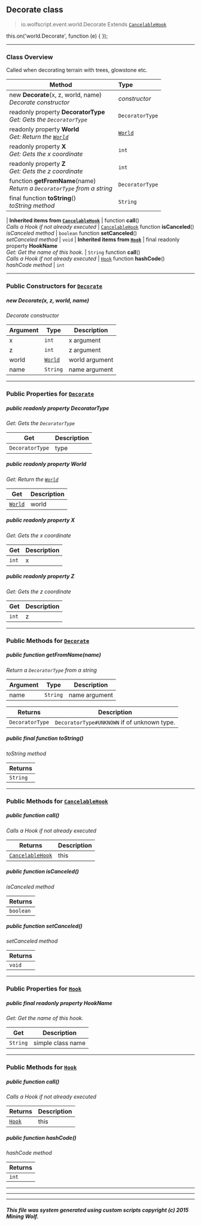 ## Decorate __class__

>io.wolfscript.event.world.Decorate
>Extends [`CancelableHook`](../../hook/CancelableHook.md)

this.on('world.Decorate', function (e) { });

---

### Class Overview

Called when decorating terrain with trees, glowstone etc.

Method | Type   
--- | :--- 
new __Decorate__(x, z, world, name) <br> _Decorate constructor_ | _constructor_
 readonly property __DecoratorType__ <br> _Get: Gets the `DecoratorType`_ | `DecoratorType`
 readonly property __World__ <br> _Get: Return the [`World`](../../api/world/World.md)_ | [`World`](../../api/world/World.md)
 readonly property __X__ <br> _Get: Gets the x coordinate_ | `int`
 readonly property __Z__ <br> _Get: Gets the z coordinate_ | `int`
 function __getFromName__(name) <br> _Return a `DecoratorType` from a string_ | `DecoratorType`
final function __toString__() <br> _toString method_ | `String`
 |
__Inherited items from [`CancelableHook`](../../hook/CancelableHook.md)__ |
 function __call__() <br> _Calls a Hook if not already executed_ | [`CancelableHook`](../../hook/CancelableHook.md)
 function __isCanceled__() <br> _isCanceled method_ | `boolean`
 function __setCanceled__() <br> _setCanceled method_ | `void`
 |
__Inherited items from [`Hook`](../../hook/Hook.md)__ |
final readonly property __HookName__ <br> _Get: Get the name of this hook._ | `String`
 function __call__() <br> _Calls a Hook if not already executed_ | [`Hook`](../../hook/Hook.md)
 function __hashCode__() <br> _hashCode method_ | `int`







---

### Public Constructors for [`Decorate`](Decorate.md)

##### <a id='decorate'></a>new __Decorate__(x, z, world, name) 

_Decorate constructor_

Argument | Type | Description  
--- | --- | --- 
x | `int` | x argument
z | `int` | z argument
world | [`World`](../../api/world/World.md) | world argument
name | `String` | name argument

---

### Public Properties for [`Decorate`](Decorate.md)

##### <a id='decoratortype'></a>public  readonly property __DecoratorType__

_Get: Gets the `DecoratorType`_

Get | Description
--- | --- 
`DecoratorType` | type



##### <a id='world'></a>public  readonly property __World__

_Get: Return the [`World`](../../api/world/World.md)_

Get | Description
--- | --- 
[`World`](../../api/world/World.md) | world



##### <a id='x'></a>public  readonly property __X__

_Get: Gets the x coordinate_

Get | Description
--- | --- 
`int` | x



##### <a id='z'></a>public  readonly property __Z__

_Get: Gets the z coordinate_

Get | Description
--- | --- 
`int` | z



---

### Public Methods for [`Decorate`](Decorate.md)

##### <a id='getfromname'></a>public  function __getFromName__(name)

_Return a `DecoratorType` from a string_

Argument | Type | Description  
--- | --- | --- 
name | `String` | name argument

Returns | Description
--- | --- 
`DecoratorType` | `DecoratorType#UNKNOWN` if of unknown type.


##### <a id='tostring'></a>public final function __toString__()

_toString method_

Returns | 
--- | 
`String` |


---

### Public Methods for [`CancelableHook`](../../hook/CancelableHook.md)

##### <a id='call'></a>public  function __call__()

_Calls a Hook if not already executed_

Returns | Description
--- | --- 
[`CancelableHook`](../../hook/CancelableHook.md) | this


##### <a id='iscanceled'></a>public  function __isCanceled__()

_isCanceled method_

Returns | 
--- | 
`boolean` |


##### <a id='setcanceled'></a>public  function __setCanceled__()

_setCanceled method_

Returns | 
--- | 
`void` |


---

### Public Properties for [`Hook`](../../hook/Hook.md)

##### <a id='hookname'></a>public final readonly property __HookName__

_Get: Get the name of this hook._

Get | Description
--- | --- 
`String` | simple class name



---

### Public Methods for [`Hook`](../../hook/Hook.md)

##### <a id='call'></a>public  function __call__()

_Calls a Hook if not already executed_

Returns | Description
--- | --- 
[`Hook`](../../hook/Hook.md) | this


##### <a id='hashcode'></a>public  function __hashCode__()

_hashCode method_

Returns | 
--- | 
`int` |


---


---


---


##### This file was system generated using custom scripts copyright (c) 2015 Mining Wolf.
	

